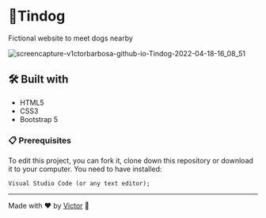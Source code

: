# 🐶Tindog

Fictional website to meet dogs nearby

![screencapture-v1ctorbarbosa-github-io-Tindog-2022-04-18-16_08_51](https://user-images.githubusercontent.com/101783823/163862551-9ebb4009-5ad8-4553-9206-79a43aef2925.png)

## 🛠️ Built with

* HTML5
* CSS3
* Bootstrap 5

### 📋 Prerequisites

To edit this project, you can fork it, clone down this repository or download it to your computer. You need to have installed:

```
Visual Studio Code (or any text editor);
```

---
Made with ❤️ by [Victor](https://github.com/V1ctorBarbosa) 🐶
